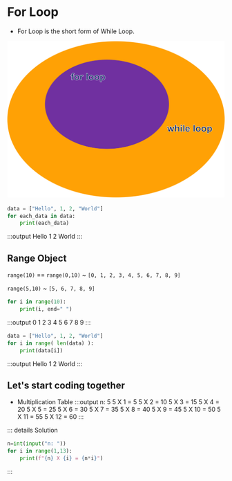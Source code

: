 # For Loop

- For Loop is the short form of While Loop.

![img](./for.svg)

```py
data = ["Hello", 1, 2, "World"]
for each_data in data:
    print(each_data)
```
:::output
Hello
1
2
World
:::

## Range Object

```range(10)``` == ```range(0,10)``` ~ ```[0, 1, 2, 3, 4, 5, 6, 7, 8, 9]```

```range(5,10)``` ~ ```[5, 6, 7, 8, 9]```

```py
for i in range(10):
    print(i, end=" ")
```
:::output
0 1 2 3 4 5 6 7 8 9 
:::

```py
data = ["Hello", 1, 2, "World"]
for i in range( len(data) ):
    print(data[i]) 
```
:::output
Hello
1
2
World
:::

## Let's start coding together
- Multiplication Table
:::output
n: <span class="pyinput">5</span>
5 X 1 = 5
5 X 2 = 10
5 X 3 = 15
5 X 4 = 20
5 X 5 = 25
5 X 6 = 30
5 X 7 = 35
5 X 8 = 40
5 X 9 = 45
5 X 10 = 50
5 X 11 = 55
5 X 12 = 60
:::

::: details Solution
```py
n=int(input("n: "))
for i in range(1,13):
    print(f"{n} X {i} = {n*i}")
```
:::
